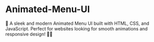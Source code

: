 # Animated-Menu-UI
🚀 A sleek and modern Animated Menu UI built with HTML, CSS, and JavaScript. Perfect for websites looking for smooth animations and responsive design! 🎨✨
